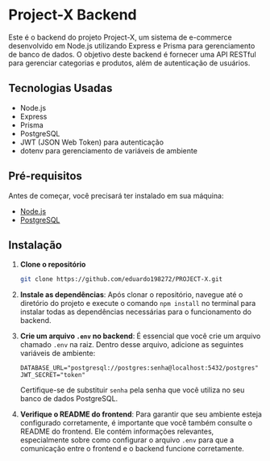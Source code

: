 # Project-X Backend

Este é o backend do projeto Project-X, um sistema de e-commerce desenvolvido em Node.js utilizando Express e Prisma para gerenciamento de banco de dados. O objetivo deste backend é fornecer uma API RESTful para gerenciar categorias e produtos, além de autenticação de usuários.

## Tecnologias Usadas

- Node.js
- Express
- Prisma
- PostgreSQL
- JWT (JSON Web Token) para autenticação
- dotenv para gerenciamento de variáveis de ambiente

## Pré-requisitos

Antes de começar, você precisará ter instalado em sua máquina:

- [Node.js](https://nodejs.org/)
- [PostgreSQL](https://www.postgresql.org/)

## Instalação

1. **Clone o repositório**

   ```bash
   git clone https://github.com/eduardo198272/PROJECT-X.git
   ```

2. **Instale as dependências**: Após clonar o repositório, navegue até o diretório do projeto e execute o comando `npm install` no terminal para instalar todas as dependências necessárias para o funcionamento do backend.

3. **Crie um arquivo `.env` no backend**: É essencial que você crie um arquivo chamado `.env` na raiz. Dentro desse arquivo, adicione as seguintes variáveis de ambiente:

   ```plaintext
   DATABASE_URL="postgresql://postgres:senha@localhost:5432/postgres"
   JWT_SECRET="token"
   ```

   Certifique-se de substituir `senha` pela senha que você utiliza no seu banco de dados PostgreSQL.

4. **Verifique o README do frontend**: Para garantir que seu ambiente esteja configurado corretamente, é importante que você também consulte o README do frontend. Ele contém informações relevantes, especialmente sobre como configurar o arquivo `.env` para que a comunicação entre o frontend e o backend funcione corretamente.


